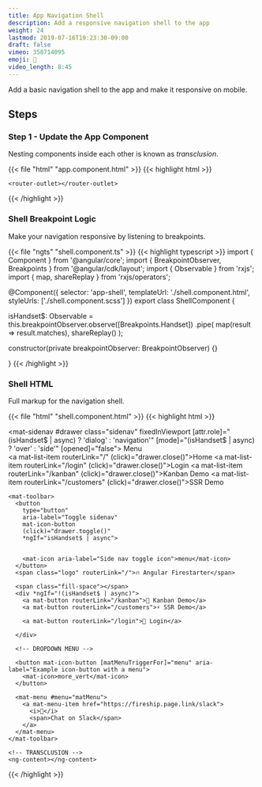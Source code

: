 ```yaml
---
title: App Navigation Shell
description: Add a responsive navigation shell to the app
weight: 24
lastmod: 2019-07-16T10:23:30-09:00
draft: false
vimeo: 358714095
emoji: 🐚
video_length: 8:45
---
```


Add a basic navigation shell to the app and make it responsive on mobile.

## Steps

### Step 1 - Update the App Component

Nesting components inside each other is known as _transclusion_.

{{< file "html" "app.component.html" >}} {{< highlight html >}} <app-shell>

    <router-outlet></router-outlet>

</app-shell>
{{< /highlight >}}

### Shell Breakpoint Logic

Make your navigation responsive by listening to breakpoints.

{{< file "ngts" "shell.component.ts" >}} {{< highlight typescript >}} import {
Component } from '@angular/core'; import { BreakpointObserver, Breakpoints }
from '@angular/cdk/layout'; import { Observable } from 'rxjs'; import { map,
shareReplay } from 'rxjs/operators';

@Component({ selector: 'app-shell', templateUrl: './shell.component.html',
styleUrls: ['./shell.component.scss'] }) export class ShellComponent {

isHandset\$: Observable<boolean> =
this.breakpointObserver.observe([Breakpoints.Handset]) .pipe( map(result =>
result.matches), shareReplay() );

constructor(private breakpointObserver: BreakpointObserver) {}

} {{< /highlight >}}

### Shell HTML

Full markup for the navigation shell.

{{< file "html" "shell.component.html" >}} {{< highlight html >}}
<mat-sidenav-container class="sidenav-container">

  <!-- SIDENAV -->

<mat-sidenav #drawer class="sidenav" fixedInViewport
[attr.role]="(isHandset$ | async) ? 'dialog' : 'navigation'"
      [mode]="(isHandset$
| async) ? 'over' : 'side'" [opened]="false"> <mat-toolbar>Menu</mat-toolbar>
<mat-nav-list>   
 <a mat-list-item routerLink="/" (click)="drawer.close()">Home</a> <a mat-list-item
routerLink="/login" (click)="drawer.close()">Login</a> <a mat-list-item routerLink="/kanban"
(click)="drawer.close()">Kanban Demo</a> <a mat-list-item routerLink="/customers"
(click)="drawer.close()">SSR Demo</a> </mat-nav-list> </mat-sidenav> <mat-sidenav-content>

  <!-- TOP TOOLBAR-->

    <mat-toolbar>
      <button
        type="button"
        aria-label="Toggle sidenav"
        mat-icon-button
        (click)="drawer.toggle()"
        *ngIf="isHandset$ | async">


        <mat-icon aria-label="Side nav toggle icon">menu</mat-icon>
      </button>
      <span class="logo" routerLink="/">🔥 Angular Firestarter</span>

      <span class="fill-space"></span>
      <div *ngIf="!(isHandset$ | async)">
        <a mat-button routerLink="/kanban">🍱 Kanban Demo</a>
        <a mat-button routerLink="/customers">⚡ SSR Demo</a>

        <a mat-button routerLink="/login">🔑 Login</a>

      </div>

      <!-- DROPDOWN MENU -->

      <button mat-icon-button [matMenuTriggerFor]="menu" aria-label="Example icon-button with a menu">
        <mat-icon>more_vert</mat-icon>
      </button>

      <mat-menu #menu="matMenu">
        <a mat-menu-item href="https://fireship.page.link/slack">
          <i>💬</i>
          <span>Chat on Slack</span>
        </a>
      </mat-menu>
    </mat-toolbar>

    <!-- TRANSCLUSION -->
    <ng-content></ng-content>

  </mat-sidenav-content>
</mat-sidenav-container>
{{< /highlight >}}
